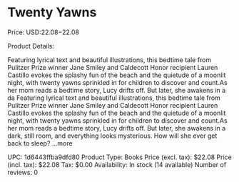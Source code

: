 # Twenty Yawns

Price: USD:$22.08-$22.08

Product Details:

Featuring lyrical text and beautiful illustrations, this bedtime tale from Pulitzer Prize winner Jane Smiley and Caldecott Honor recipient Lauren Castillo evokes the splashy fun of the beach and the quietude of a moonlit night, with twenty yawns sprinkled in for children to discover and count.As her mom reads a bedtime story, Lucy drifts off. But later, she awakens in a da Featuring lyrical text and beautiful illustrations, this bedtime tale from Pulitzer Prize winner Jane Smiley and Caldecott Honor recipient Lauren Castillo evokes the splashy fun of the beach and the quietude of a moonlit night, with twenty yawns sprinkled in for children to discover and count.As her mom reads a bedtime story, Lucy drifts off. But later, she awakens in a dark, still room, and everything looks mysterious. How will she ever get back to sleep? ...more

UPC: 1d6443ffba9dfd80
Product Type: Books
Price (excl. tax): $22.08
Price (incl. tax): $22.08
Tax: $0.00
Availability: In stock (14 available)
Number of reviews: 0